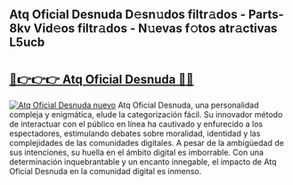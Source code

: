 ## Atq Oficial Desnuda D𝚎sn𝚞dos filtr𝚊dos - Parts-8kv Vid𝚎os filtr𝚊dos - N𝚞evas f𝚘tos atr𝚊ctivas L5ucb

# <h2><a href="http://mb8j5mg.tromn.icu/?c=Atq+Oficial+Desnuda">🔗👉👉👉 Atq Oficial Desnuda 🔗🔗</a></h2>

[![Atq Oficial Desnuda nuevo](https://i.imgur.com/pEAQMta.gif)](http://mb8j5mg.tromn.icu/?c=Atq+Oficial+Desnuda)
Atq Oficial Desnuda, una personalidad compleja y enigmática, elude la categorización fácil. Su innovador método de interactuar con el público en línea ha cautivado y enfurecido a los espectadores, estimulando debates sobre moralidad, identidad y las complejidades de las comunidades digitales. A pesar de la ambigüedad de sus intenciones, su huella en el ámbito digital es imborrable. Con una determinación inquebrantable y un encanto innegable, el impacto de Atq Oficial Desnuda en la comunidad digital es inmenso.
